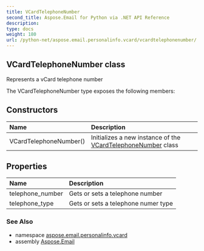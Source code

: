 ```yaml
---
title: VCardTelephoneNumber
second_title: Aspose.Email for Python via .NET API Reference
description: 
type: docs
weight: 180
url: /python-net/aspose.email.personalinfo.vcard/vcardtelephonenumber/
---
```


## VCardTelephoneNumber class

Represents a vCard telephone number

The VCardTelephoneNumber type exposes the following members:
## Constructors
| Name | Description |
| :- | :- |
|VCardTelephoneNumber()|Initializes a new instance of the [VCardTelephoneNumber](/email/python-net/aspose.email.personalinfo.vcard/vcardtelephonenumber/) class|
## Properties
| Name | Description |
| :- | :- |
|telephone_number|Gets or sets a telephone number|
|telephone_type|Gets or sets a telephone numer type|

### See Also

* namespace [aspose.email.personalinfo.vcard](/email/python-net/aspose.email.personalinfo.vcard/)
* assembly [Aspose.Email](/email/python-net/)

